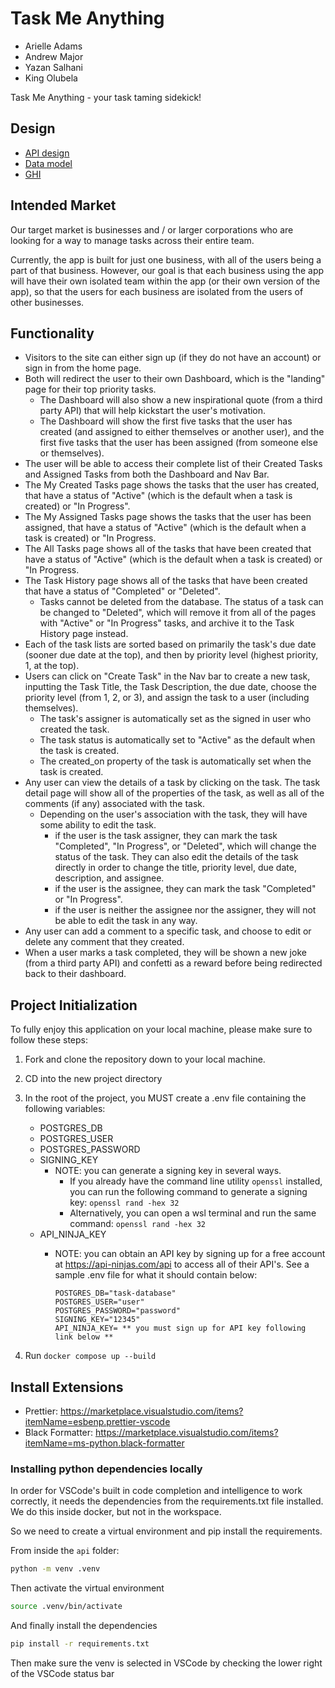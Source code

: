# Task Me Anything

- Arielle Adams
- Andrew Major
- Yazan Salhani
- King Olubela

Task Me Anything - your task taming sidekick!

## Design

- [API design](docs/apis.md)
- [Data model](docs/data_model.md)
- [GHI](docs/ghi.md)

## Intended Market

Our target market is businesses and / or larger corporations who are looking for a way to manage tasks across their entire team.

Currently, the app is built for just one business, with all of the users being a part of that business. However, our goal is that each business using the app will have their own isolated team within the app (or their own version of the app), so that the users for each business are isolated from the users of other businesses.

## Functionality

- Visitors to the site can either sign up (if they do not have an account) or sign in from the home page.
- Both will redirect the user to their own Dashboard, which is the "landing" page for their top priority tasks.
    - The Dashboard will also show a new inspirational quote (from a third party API) that will help kickstart the user's motivation.
    - The Dashboard will show the first five tasks that the user has created (and assigned to either themselves or another user), and the first five tasks that the user has been assigned (from someone else or themselves).
- The user will be able to access their complete list of their Created Tasks and Assigned Tasks from both the Dashboard and Nav Bar.
- The My Created Tasks page shows the tasks that the user has created, that have a status of "Active" (which is the default when a task is created) or "In Progress".
- The My Assigned Tasks page shows the tasks that the user has been assigned, that have a status of "Active" (which is the default when a task is created) or "In Progress.
- The All Tasks page shows all of the tasks that have been created that have a status of "Active" (which is the default when a task is created) or "In Progress.
- The Task History page shows all of the tasks that have been created that have a status of "Completed" or "Deleted".
    - Tasks cannot be deleted from the database. The status of a task can be changed to "Deleted", which will remove it from all of the pages with "Active" or "In Progress" tasks, and archive it to the Task History page instead.
- Each of the task lists are sorted based on primarily the task's due date (sooner due date at the top), and then by priority level (highest priority, 1, at the top).
- Users can click on "Create Task" in the Nav bar to create a new task, inputting the Task Title, the Task Description, the due date, choose the priority level (from 1, 2, or 3), and assign the task to a user (including themselves).
    - The task's assigner is automatically set as the signed in user who created the task.
    - The task status is automatically set to "Active" as the default when the task is created.
    - The created_on property of the task is automatically set when the task is created.
- Any user can view the details of a task by clicking on the task. The task detail page will show all of the properties of the task, as well as all of the comments (if any) associated with the task.
    - Depending on the user's association with the task, they will have some ability to edit the task.
        - if the user is the task assigner, they can mark the task "Completed", "In Progress", or "Deleted", which will change the status of the task. They can also edit the details of the task directly in order to change the title, priority level, due date, description, and assignee.
        - if the user is the assignee, they can mark the task "Completed" or "In Progress".
        - if the user is neither the assignee nor the assigner, they will not be able to edit the task in any way.
- Any user can add a comment to a specific task, and choose to edit or delete any comment that they created.
- When a user marks a task completed, they will be shown a new joke (from a third party API) and confetti as a reward before being redirected back to their dashboard.

## Project Initialization

To fully enjoy this application on your local machine, please make sure to follow these steps:
1. Fork and clone the repository down to your local machine.
2. CD into the new project directory
3. In the root of the project, you MUST create a .env file containing the following variables:
    - POSTGRES_DB
    - POSTGRES_USER
    - POSTGRES_PASSWORD
    - SIGNING_KEY
        - NOTE: you can generate a signing key in several ways.
            - If you already have the command line utility `openssl` installed, you can run the following command to generate a signing key: `openssl rand -hex 32`
            - Alternatively, you can open a wsl terminal and run the same command: `openssl rand -hex 32`
    - API_NINJA_KEY
        - NOTE: you can obtain an API key by signing up for a free account at https://api-ninjas.com/api to access all of their API's.
    See a sample .env file for what it should contain below:

            ```
            POSTGRES_DB="task-database"
            POSTGRES_USER="user"
            POSTGRES_PASSWORD="password"
            SIGNING_KEY="12345"
            API_NINJA_KEY= ** you must sign up for API key following link below **
            ```

4. Run `docker compose up --build`


## Install Extensions

-   Prettier: <https://marketplace.visualstudio.com/items?itemName=esbenp.prettier-vscode>
-   Black Formatter: <https://marketplace.visualstudio.com/items?itemName=ms-python.black-formatter>

### Installing python dependencies locally

In order for VSCode's built in code completion and intelligence to
work correctly, it needs the dependencies from the requirements.txt file
installed. We do this inside docker, but not in the workspace.

So we need to create a virtual environment and pip install the requirements.

From inside the `api` folder:

```bash
python -m venv .venv
```

Then activate the virtual environment

```bash
source .venv/bin/activate
```

And finally install the dependencies

```bash
pip install -r requirements.txt
```

Then make sure the venv is selected in VSCode by checking the lower right of the
VSCode status bar
